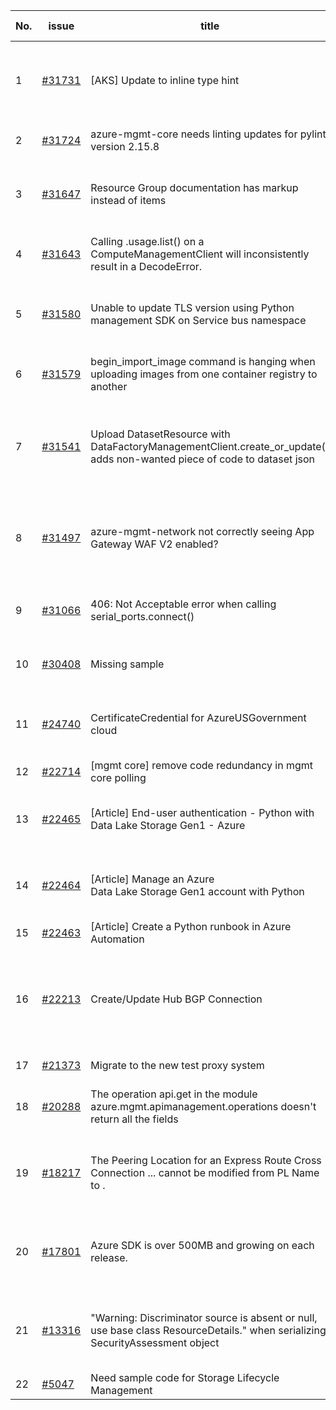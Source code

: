 | No. | issue | title | labels | assignees | bot advice | created date |
| ------ | ------ | ------ | ------ | ------ | ------ | :-----: |
|1|[#31731](https://github.com/Azure/azure-sdk-for-python/issues/31731)|[AKS] Update to inline type hint|question, Mgmt, customer-reported, needs-team-attention, Dev Spaces, CXP Attention|msyyc||2023-08-21|
|2|[#31724](https://github.com/Azure/azure-sdk-for-python/issues/31724)|azure-mgmt-core needs linting updates for pylint version 2.15.8|Mgmt, Azure.Mgmt.Core, pylint|msyyc|new issue|2023-08-20|
|3|[#31647](https://github.com/Azure/azure-sdk-for-python/issues/31647)|Resource Group documentation has markup instead of items|Docs, question, ARM, Mgmt, customer-reported, needs-team-attention|msyyc||2023-08-14|
|4|[#31643](https://github.com/Azure/azure-sdk-for-python/issues/31643)| Calling .usage.list() on a ComputeManagementClient will inconsistently result in a DecodeError.|question, Client, Mgmt, customer-reported, needs-team-attention|msyyc||2023-08-14|
|5|[#31580](https://github.com/Azure/azure-sdk-for-python/issues/31580)|Unable to update TLS version using Python management SDK on Service bus namespace|Service Bus, question, Client, Mgmt, customer-reported, needs-author-feedback|msyyc||2023-08-11|
|6|[#31579](https://github.com/Azure/azure-sdk-for-python/issues/31579)|begin_import_image command is hanging when uploading images from one container registry to another|question, Mgmt, customer-reported, issue-addressed|msyyc||2023-08-11|
|7|[#31541](https://github.com/Azure/azure-sdk-for-python/issues/31541)|Upload DatasetResource with DataFactoryManagementClient.create_or_update() adds non-wanted piece of code to dataset json|question, Data Factory, Service Attention, Mgmt, customer-reported, needs-team-attention, CXP Attention|msyyc|no reply > 7|2023-08-09|
|8|[#31497](https://github.com/Azure/azure-sdk-for-python/issues/31497)|azure-mgmt-network not correctly seeing App Gateway WAF V2 enabled?|question, Network - Application Gateway, Mgmt, customer-reported, issue-addressed|msyyc||2023-08-07|
|9|[#31066](https://github.com/Azure/azure-sdk-for-python/issues/31066)|406: Not Acceptable error when calling serial_ports.connect()|question, Mgmt, customer-reported, issue-addressed|msyyc||2023-07-11|
|10|[#30408](https://github.com/Azure/azure-sdk-for-python/issues/30408)|Missing sample|Docs, ARM, Mgmt, customer-reported, needs-team-attention|msyyc|no reply > 7|2023-05-16|
|11|[#24740](https://github.com/Azure/azure-sdk-for-python/issues/24740)|CertificateCredential for AzureUSGovernment cloud|feature-request, Operations Management, Mgmt, needs-team-attention|msyyc, BigCat20196|new comment|2022-06-07|
|12|[#22714](https://github.com/Azure/azure-sdk-for-python/issues/22714)|[mgmt core] remove code redundancy in mgmt core polling|Mgmt, Azure.Mgmt.Core|msyyc|new issue|2022-01-21|
|13|[#22465](https://github.com/Azure/azure-sdk-for-python/issues/22465)|[Article] End-user authentication - Python with Data Lake Storage Gen1 - Azure|Storage, Docs, Client, Mgmt, Data Lake Storage Gen1, Resources|tasherif-msft, msyyc|no reply > 7|2022-01-12|
|14|[#22464](https://github.com/Azure/azure-sdk-for-python/issues/22464)|[Article] Manage an Azure Data Lake Storage Gen1 account with Python|Storage, Docs, Client, Mgmt, Data Lake Storage Gen1, Resources|tasherif-msft, msyyc|no reply > 7|2022-01-12|
|15|[#22463](https://github.com/Azure/azure-sdk-for-python/issues/22463)|[Article] Create a Python runbook in Azure Automation|Docs, Compute, Mgmt, Resources|msyyc|no reply > 7|2022-01-12|
|16|[#22213](https://github.com/Azure/azure-sdk-for-python/issues/22213)|Create/Update Hub BGP Connection|question, Network, Service Attention, Mgmt, customer-reported, needs-team-attention, Network - Virtual WAN|msyyc|new comment|2021-12-17|
|17|[#21373](https://github.com/Azure/azure-sdk-for-python/issues/21373)|Migrate to the new test proxy system|Mgmt, Epic, MQ|msyyc|no reply > 7|2021-10-22|
|18|[#20288](https://github.com/Azure/azure-sdk-for-python/issues/20288)|The operation api.get in the module azure.mgmt.apimanagement.operations doesn't return all the fields|bug, API Management, Mgmt, customer-reported|msyyc, BigCat20196|new comment|2021-08-16|
|19|[#18217](https://github.com/Azure/azure-sdk-for-python/issues/18217)|The Peering Location for an Express Route Cross Connection ... cannot be modified from PL Name to .|bug, Network - ExpressRoute, Service Attention, Mgmt, customer-reported, needs-team-attention|msyyc|new comment|2021-04-22|
|20|[#17801](https://github.com/Azure/azure-sdk-for-python/issues/17801)|Azure SDK is over 500MB and growing on each release.|question, Network, Service Attention, Mgmt, customer-reported, needs-team-attention|msyyc, lmazuel, iscai-msft|new comment|2021-04-05|
|21|[#13316](https://github.com/Azure/azure-sdk-for-python/issues/13316)|"Warning: Discriminator source is absent or null, use base class ResourceDetails." when serializing SecurityAssessment object|question, Security, Service Attention, Mgmt, customer-reported, needs-team-attention|msyyc|new comment|2020-08-25|
|22|[#5047](https://github.com/Azure/azure-sdk-for-python/issues/5047)|Need sample code for Storage Lifecycle Management|Docs, Mgmt|msyyc|new comment|2019-05-02|
